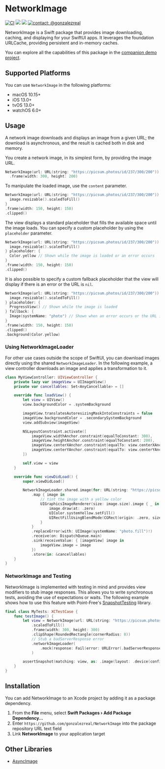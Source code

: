 # NetworkImage
[![CI](https://github.com/gonzalezreal/NetworkImage/workflows/CI/badge.svg)](https://github.com/gonzalezreal/NetworkImage/actions?query=workflow%3ACI)
[![](https://img.shields.io/endpoint?url=https%3A%2F%2Fswiftpackageindex.com%2Fapi%2Fpackages%2Fgonzalezreal%2FNetworkImage%2Fbadge%3Ftype%3Dswift-versions)](https://swiftpackageindex.com/gonzalezreal/NetworkImage)
[![](https://img.shields.io/endpoint?url=https%3A%2F%2Fswiftpackageindex.com%2Fapi%2Fpackages%2Fgonzalezreal%2FNetworkImage%2Fbadge%3Ftype%3Dplatforms)](https://swiftpackageindex.com/gonzalezreal/NetworkImage)
[![contact: @gonzalezreal](https://img.shields.io/badge/contact-@gonzalezreal-blue.svg?style=flat)](https://twitter.com/gonzalezreal)

NetworkImage is a Swift package that provides image downloading, caching, and displaying for your
SwiftUI apps. It leverages the foundation URLCache, providing persistent and in-memory caches.

You can explore all the capabilities of this package in the
[companion demo project](Examples/NetworkImageDemo).

## Supported Platforms

You can use `NetworkImage` in the following platforms:

* macOS 10.15+
* iOS 13.0+
* tvOS 13.0+
* watchOS 6.0+

## Usage
A network image downloads and displays an image from a given URL; the download is asynchronous,
and the result is cached both in disk and memory.

You create a network image, in its simplest form, by providing the image URL.

```swift
NetworkImage(url: URL(string: "https://picsum.photos/id/237/300/200"))
  .frame(width: 300, height: 200)
```

To manipulate the loaded image, use the `content` parameter.

```swift
NetworkImage(url: URL(string: "https://picsum.photos/id/237/300/200")) { image in
  image.resizable().scaledToFill()
}
.frame(width: 150, height: 150)
.clipped()
```

The view displays a standard placeholder that fills the available space until the image loads. You
can specify a custom placeholder by using the `placeholder` parameter.

```swift
NetworkImage(url: URL(string: "https://picsum.photos/id/237/300/200")) { image in
  image.resizable().scaledToFill()
} placeholder: {
  Color.yellow // Shown while the image is loaded or an error occurs
}
.frame(width: 150, height: 150)
.clipped()
```

It is also possible to specify a custom fallback placeholder that the view will display if there is
an error or the URL is `nil`.

```swift
NetworkImage(url: URL(string: "https://picsum.photos/id/237/300/200")) { image in
  image.resizable().scaledToFill()
} placeholder: {
  ProgressView() // Shown while the image is loaded
} fallback: {
  Image(systemName: "photo") // Shown when an error occurs or the URL is nil
}
.frame(width: 150, height: 150)
.clipped()
.background(Color.yellow)
```

### Using NetworkImageLoader
For other use cases outside the scope of SwiftUI, you can download images directly using the
shared `NetworkImageLoader`. In the following example, a view controller downloads an image
and applies a transformation to it.
  
  ```swift
  class MyViewController: UIViewController {
      private lazy var imageView = UIImageView()
      private var cancellables: Set<AnyCancellable> = []

      override func loadView() {
          let view = UIView()
          view.backgroundColor = .systemBackground

          imageView.translatesAutoresizingMaskIntoConstraints = false
          imageView.backgroundColor = .secondarySystemBackground
          view.addSubview(imageView)

          NSLayoutConstraint.activate([
              imageView.widthAnchor.constraint(equalToConstant: 300),
              imageView.heightAnchor.constraint(equalToConstant: 200),
              imageView.centerXAnchor.constraint(equalTo: view.centerXAnchor),
              imageView.centerYAnchor.constraint(equalTo: view.centerYAnchor),
          ])

          self.view = view
      }

      override func viewDidLoad() {
          super.viewDidLoad()

          NetworkImageLoader.shared.image(for: URL(string: "https://picsum.photos/id/237/300/200")!)
              .map { image in
                  // tint the image with a yellow color
                  UIGraphicsImageRenderer(size: image.size).image { _ in
                      image.draw(at: .zero)
                      UIColor.systemYellow.setFill()
                      UIRectFillUsingBlendMode(CGRect(origin: .zero, size: image.size), .multiply)
                  }
              }
              .replaceError(with: UIImage(systemName: "photo.fill")!)
              .receive(on: DispatchQueue.main)
              .sink(receiveValue: { [imageView] image in
                  imageView.image = image
              })
              .store(in: &cancellables)
      }
  }
```

### NetworkImage and Testing
NetworkImage is implemented with testing in mind and provides view modifiers to stub image
responses. This allows you to write synchronous tests, avoiding the use of expectations or waits.
The following example shows how to use this feature with Point-Free's
[SnapshotTesting](https://github.com/pointfreeco/swift-snapshot-testing) library.

```swift
final class MyTests: XCTestCase {
    func testImage() {
        let view = NetworkImage(url: URL(string: "https://picsum.photos/id/237/300/200")!)
            .scaledToFill()
            .frame(width: 300, height: 300)
            .clipShape(RoundedRectangle(cornerRadius: 8))
            // Stub a badServerResponse error
            .networkImageLoader(
                .mock(response: Fail(error: URLError(.badServerResponse) as Error))
            )

        assertSnapshot(matching: view, as: .image(layout: .device(config: .iPhoneSe)))
    }
}
```

## Installation
You can add NetworkImage to an Xcode project by adding it as a package dependency.
1. From the **File** menu, select **Swift Packages › Add Package Dependency…**
1. Enter `https://github.com/gonzalezreal/NetworkImage` into the package repository URL text field
1. Link **NetworkImage** to your application target

## Other Libraries
* [AsyncImage](https://github.com/V8tr/AsyncImage)
